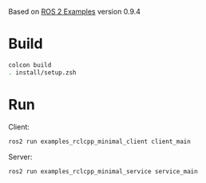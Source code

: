 Based on [ROS 2 Examples](https://github.com/ros2/examples) version 0.9.4

# Build

```bash
colcon build
. install/setup.zsh
```

# Run

Client:
```bash
ros2 run examples_rclcpp_minimal_client client_main
```

Server:
```bash
ros2 run examples_rclcpp_minimal_service service_main 
```
